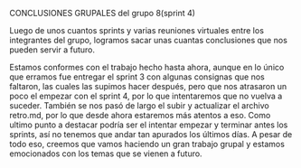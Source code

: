 CONCLUSIONES GRUPALES del grupo 8(sprint 4)

Luego de unos cuantos sprints y varias reuniones virtuales entre los integrantes del grupo, logramos sacar unas cuantas conclusiones que nos pueden servir a futuro. 

Estamos conformes con el trabajo hecho hasta ahora, aunque en lo único que erramos fue entregar el sprint 3 con algunas consignas que nos faltaron, las cuales las supimos hacer después, pero que nos atrasaron un poco el empezar con el sprint 4, por lo que intentaremos que no vuelva a suceder. También se nos pasó de largo el subir y actualizar el archivo retro.md, por lo que desde ahora estaremos más atentos a eso. Como ultimo punto a destacar podría ser el intentar empezar y terminar antes los sprints, así no tenemos que andar tan apurados los últimos días. A pesar de todo eso, creemos que vamos haciendo un gran trabajo grupal y estamos emocionados con los temas que se vienen a futuro. 




